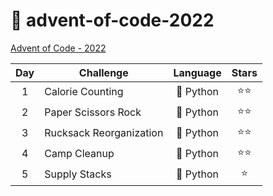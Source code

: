 # 🎄 advent-of-code-2022

[Advent of Code - 2022](https://adventofcode.com/2022)

| Day | Challenge               | Language  | Stars  |
| :-: | ----------------------- | :-------: | :----: |
|  1  | Calorie Counting        | 🐍 Python | ⭐️⭐️ |
|  2  | Paper Scissors Rock     | 🐍 Python | ⭐️⭐️ |
|  3  | Rucksack Reorganization | 🐍 Python | ⭐️⭐️ |
|  4  | Camp Cleanup            | 🐍 Python | ⭐️⭐️ |
|  5  | Supply Stacks           | 🐍 Python |  ⭐️   |
